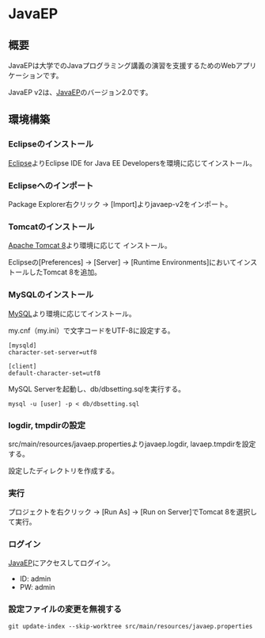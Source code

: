 # JavaEP

## 概要

JavaEPは大学でのJavaプログラミング講義の演習を支援するためのWebアプリケーションです。

JavaEP v2は、[JavaEP](https://sourceforge.net/projects/javaep/)のバージョン2.0です。

## 環境構築

### Eclipseのインストール

[Eclipse](https://eclipse.org/downloads/)よりEclipse IDE for Java EE Developersを環境に応じてインストール。

### Eclipseへのインポート

Package Explorer右クリック -> [Import]よりjavaep-v2をインポート。

### Tomcatのインストール

[Apache Tomcat 8](https://tomcat.apache.org/download-80.cgi)より環境に応じて
インストール。

Eclipseの[Preferences] -> [Server] -> [Runtime Environments]においてインストールしたTomcat 8を追加。

### MySQLのインストール

[MySQL](https://dev.mysql.com/downloads/mysql/)より環境に応じてインストール。

my.cnf（my.ini）で文字コードをUTF-8に設定する。

```
[mysqld]
character-set-server=utf8

[client]
default-character-set=utf8
```

MySQL Serverを起動し、db/dbsetting.sqlを実行する。

```
mysql -u [user] -p < db/dbsetting.sql
```

### logdir, tmpdirの設定

src/main/resources/javaep.propertiesよりjavaep.logdir, lavaep.tmpdirを設定する。

設定したディレクトリを作成する。

### 実行

プロジェクトを右クリック -> [Run As] -> [Run on Server]でTomcat 8を選択して実行。

###  ログイン

[JavaEP](http://localhost:8080/JavaEP/)にアクセスしてログイン。
- ID: admin
- PW: admin

### 設定ファイルの変更を無視する

```
git update-index --skip-worktree src/main/resources/javaep.properties
```
